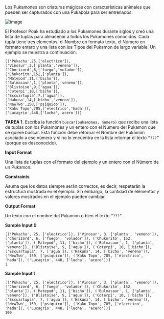 Los Pukamones son criaturas mágicas con características animales que pueden ser capturados con una Pukabola para ser entrenados.

![image](https://s3.amazonaws.com/hr-assets/0/1624226595-870ee2d17b-pukamones.png)

El Profesor Poak ha estudiado a los Pukamones durante siglos y creó una lista de tuplas para almacenar a todos los Pukamones conocidos. Cada tupla tiene tres elementos, el Nombre en formato texto, el Número en formato entero y una lista con los Tipos del Pukamon de largo variable. Un ejemplo se muestra a continuación:

```
[('Pukachu',25,['electrico']),
('Vinosur',3,['planta','veneno']),
('Chorizord',6,['fuego','volador']),
('Chukorito',152,['planta']),
('Matepod',11,['bicho']),
('Bulmasaur',1,['planta','veneno']),
('Blistoise',9,['agua']),
('Coterpi',10,['bicho']),
('Escuartupla',7,['agua']),
('Hakuna',14,['bicho','veneno']),
('NewTwo',150,['psiquico']),
('Kaku Topo',785,['electrico','hada']),
('Lucagrio',448,['lucha','acero'])]

```

**TAREA 1.** Escriba la función `buscar(pukamones, numero)` que recibe una lista de tuplas con los Pukamones y un entero con el Número del Pukamon que se quiere buscar. Esta función debe retornar el Nombre del Pukamon asociado a ese número y si no lo encuentra en la lista retornar el texto `“???”` (porque es desconocido).

**Input Format**

Una lista de tuplas con el formato del ejemplo y un entero con el Número de un Pukamon.

**Constraints**

Asuma que los datos siempre serán correctos, es decir, respetarán la estructura mostrada en el ejemplo. Sin embargo, la cantidad de elementos y valores mostrados en el ejemplo pueden cambiar.

**Output Format**

Un texto con el nombre del Pukamon o bien el texto `“???”`.

**Sample Input 0**

```
[('Pukachu', 25, ['electrico']), ('Vinosur', 3, ['planta', 'veneno']), ('Chorizord', 6, ['fuego', 'volador']), ('Chukorito', 152, ['planta']), ('Matepod', 11, ['bicho']), ('Bulmasaur', 1, ['planta', 'veneno']), ('Blistoise', 9, ['agua']), ('Coterpi', 10, ['bicho']), ('Escuartupla', 7, ['agua']), ('Hakuna', 14, ['bicho', 'veneno']), ('NewTwo', 150, ['psiquico']), ('Kaku Topo', 785, ['electrico', 'hada']), ('Lucagrio', 448, ['lucha', 'acero'])]
1

```

**Sample Input 1**

```
[('Pukachu', 25, ['electrico']), ('Vinosur', 3, ['planta', 'veneno']), ('Chorizord', 6, ['fuego', 'volador']), ('Chukorito', 152, ['planta']), ('Matepod', 11, ['bicho']), ('Bulmasaur', 1, ['planta', 'veneno']), ('Blistoise', 9, ['agua']), ('Coterpi', 10, ['bicho']), ('Escuartupla', 7, ['agua']), ('Hakuna', 14, ['bicho', 'veneno']), ('NewTwo', 150, ['psiquico']), ('Kaku Topo', 785, ['electrico', 'hada']), ('Lucagrio', 448, ['lucha', 'acero'])]
100

```
